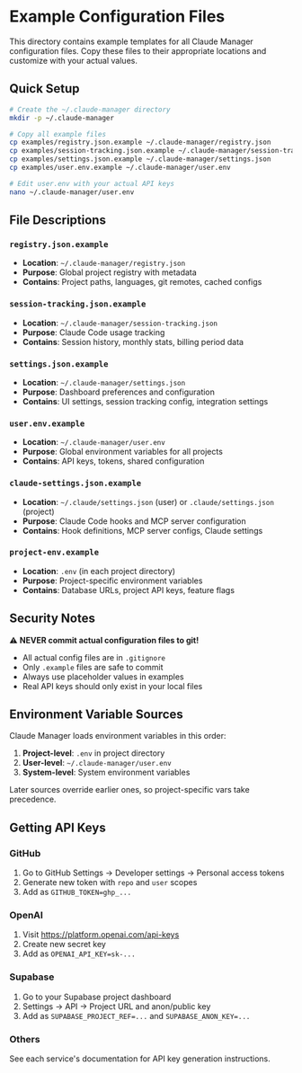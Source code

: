 # Example Configuration Files

This directory contains example templates for all Claude Manager configuration files. Copy these files to their appropriate locations and customize with your actual values.

## Quick Setup

```bash
# Create the ~/.claude-manager directory
mkdir -p ~/.claude-manager

# Copy all example files
cp examples/registry.json.example ~/.claude-manager/registry.json
cp examples/session-tracking.json.example ~/.claude-manager/session-tracking.json
cp examples/settings.json.example ~/.claude-manager/settings.json
cp examples/user.env.example ~/.claude-manager/user.env

# Edit user.env with your actual API keys
nano ~/.claude-manager/user.env
```

## File Descriptions

### `registry.json.example`
- **Location**: `~/.claude-manager/registry.json`
- **Purpose**: Global project registry with metadata
- **Contains**: Project paths, languages, git remotes, cached configs

### `session-tracking.json.example`
- **Location**: `~/.claude-manager/session-tracking.json`
- **Purpose**: Claude Code usage tracking
- **Contains**: Session history, monthly stats, billing period data

### `settings.json.example`
- **Location**: `~/.claude-manager/settings.json`
- **Purpose**: Dashboard preferences and configuration
- **Contains**: UI settings, session tracking config, integration settings

### `user.env.example`
- **Location**: `~/.claude-manager/user.env`
- **Purpose**: Global environment variables for all projects
- **Contains**: API keys, tokens, shared configuration

### `claude-settings.json.example`
- **Location**: `~/.claude/settings.json` (user) or `.claude/settings.json` (project)
- **Purpose**: Claude Code hooks and MCP server configuration
- **Contains**: Hook definitions, MCP server configs, Claude settings

### `project-env.example`
- **Location**: `.env` (in each project directory)
- **Purpose**: Project-specific environment variables
- **Contains**: Database URLs, project API keys, feature flags

## Security Notes

⚠️ **NEVER commit actual configuration files to git!**

- All actual config files are in `.gitignore`
- Only `.example` files are safe to commit
- Always use placeholder values in examples
- Real API keys should only exist in your local files

## Environment Variable Sources

Claude Manager loads environment variables in this order:

1. **Project-level**: `.env` in project directory
2. **User-level**: `~/.claude-manager/user.env`
3. **System-level**: System environment variables

Later sources override earlier ones, so project-specific vars take precedence.

## Getting API Keys

### GitHub
1. Go to GitHub Settings → Developer settings → Personal access tokens
2. Generate new token with `repo` and `user` scopes
3. Add as `GITHUB_TOKEN=ghp_...`

### OpenAI
1. Visit https://platform.openai.com/api-keys
2. Create new secret key
3. Add as `OPENAI_API_KEY=sk-...`

### Supabase
1. Go to your Supabase project dashboard
2. Settings → API → Project URL and anon/public key
3. Add as `SUPABASE_PROJECT_REF=...` and `SUPABASE_ANON_KEY=...`

### Others
See each service's documentation for API key generation instructions.